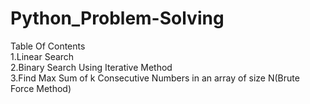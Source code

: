 # Python_Problem-Solving

Table Of Contents<br/>
1.Linear Search<br/>
2.Binary Search Using Iterative Method<br/>
3.Find Max Sum of k Consecutive Numbers  in an array of size N(Brute Force Method)<br/>
